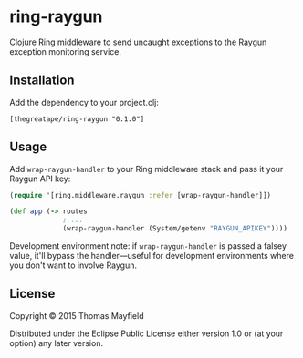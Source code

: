 # ring-raygun

Clojure Ring middleware to send uncaught exceptions to the [Raygun](http://raygun.io) exception monitoring service.

## Installation

Add the dependency to your project.clj:

```
[thegreatape/ring-raygun "0.1.0"]
```

## Usage

Add `wrap-raygun-handler` to your Ring middleware stack and pass it your Raygun API key:

```clojure
(require '[ring.middleware.raygun :refer [wrap-raygun-handler]])

(def app (-> routes
             ; ...
             (wrap-raygun-handler (System/getenv "RAYGUN_APIKEY"))))
```

Development environment note: if `wrap-raygun-handler` is passed a falsey value, it'll bypass the handler—useful for development environments where you don't want
to involve Raygun.


## License

Copyright © 2015 Thomas Mayfield

Distributed under the Eclipse Public License either version 1.0 or (at your option) any later version.

